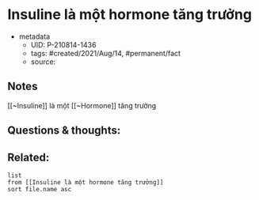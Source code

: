 # Insuline là một hormone tăng trưởng

- metadata
	- UID: P-210814-1436
	- tags: #created/2021/Aug/14, #permanent/fact 
	- source: 

## Notes
[[~Insuline]] là một [[~Hormone]] tăng trưởng

## Questions & thoughts:

## Related:
```dataview
list
from [[Insuline là một hormone tăng trưởng]]
sort file.name asc
```
